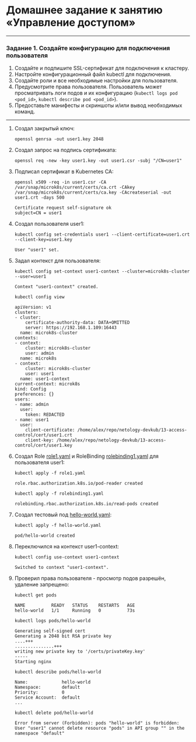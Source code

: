 # Домашнее задание к занятию «Управление доступом»

------

### Задание 1. Создайте конфигурацию для подключения пользователя

1. Создайте и подпишите SSL-сертификат для подключения к кластеру.
2. Настройте конфигурационный файл kubectl для подключения.
3. Создайте роли и все необходимые настройки для пользователя.
4. Предусмотрите права пользователя. Пользователь может просматривать логи подов и их конфигурацию (`kubectl logs pod <pod_id>`, `kubectl describe pod <pod_id>`).
5. Предоставьте манифесты и скриншоты и/или вывод необходимых команд.

------

1. Создал закрытый ключ:
    ```
    openssl genrsa -out user1.key 2048
    ```
2. Создал запрос на подпись сертификата: 
    ```
    openssl req -new -key user1.key -out user1.csr -subj "/CN=user1"
    ```
3. Подписал сертификат в Kubernetes CA:
    ```
    openssl x509 -req -in user1.csr -CA /var/snap/microk8s/current/certs/ca.crt -CAkey /var/snap/microk8s/current/certs/ca.key -CAcreateserial -out user1.crt -days 500
    ```
    ```
    Certificate request self-signature ok
    subject=CN = user1
    ```
4. Создал пользователя user1:
    ```
    kubectl config set-credentials user1 --client-certificate=user1.crt --client-key=user1.key
    ```
    ```
    User "user1" set.
    ```
5. Задал контекст для пользователя:
    ```
    kubectl config set-context user1-context --cluster=microk8s-cluster --user=user1
    ```
    ```
    Context "user1-context" created.
    ```
    ```
    kubectl config view
    ```
    ```
    apiVersion: v1
    clusters:
    - cluster:
        certificate-authority-data: DATA+OMITTED
        server: https://192.168.1.109:16443
      name: microk8s-cluster
    contexts:
    - context:
        cluster: microk8s-cluster
        user: admin
      name: microk8s
    - context:
        cluster: microk8s-cluster
        user: user1
      name: user1-context
    current-context: microk8s
    kind: Config
    preferences: {}
    users:
    - name: admin
      user:
        token: REDACTED
    - name: user1
      user:
        client-certificate: /home/alex/repo/netology-devkub/13-access-control/cert/user1.crt
        client-key: /home/alex/repo/netology-devkub/13-access-control/cert/user1.key
    ```
4. Создал Role [role1.yaml](role1.yaml) и RoleBinding [rolebinding1.yaml](rolebinding1.yaml) для пользователя user1:
    ```
    kubectl apply -f role1.yaml
    ``` 
    ```
    role.rbac.authorization.k8s.io/pod-reader created
    ```
    ```
    kubectl apply -f rolebinding1.yaml
    ``` 
    ```
    rolebinding.rbac.authorization.k8s.io/read-pods created
    ```
5. Создал тестовый под [hello-world.yaml](hello-world.yaml):
    ```
    kubectl apply -f hello-world.yaml
    ``` 
    ```
    pod/hello-world created
    ```
6. Переключился на контекст user1-context:
    ```
    kubectl config use-context user1-context
    ```
    ```
    Switched to context "user1-context".
    ```
7. Проверил права пользователя - просмотр подов разрешён, удаление запрещено:
   ```
   kubectl get pods
   ```
   ```
   NAME          READY   STATUS    RESTARTS   AGE
   hello-world   1/1     Running   0          73s
   ```
   ```
   kubectl logs pods/hello-world
   ```
   ```
   Generating self-signed cert
   Generating a 2048 bit RSA private key
   ....+++
   ...............+++
   writing new private key to '/certs/privateKey.key'
   -----
   Starting nginx
   ```
   ```
   kubectl describe pods/hello-world 
   ```
   ```
   Name:             hello-world
   Namespace:        default
   Priority:         0
   Service Account:  default
   ...
   ```
   ```
   kubectl delete pod/hello-world
   ``` 
   ```
   Error from server (Forbidden): pods "hello-world" is forbidden: User "user1" cannot delete resource "pods" in API group "" in the namespace "default"
   ```
